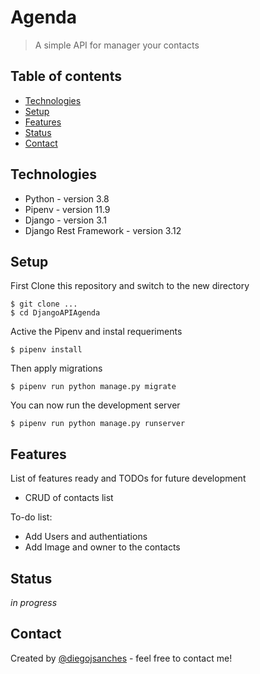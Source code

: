 # Agenda

> A simple API for manager your contacts

## Table of contents
* [Technologies](#technologies)
* [Setup](#setup)
* [Features](#features)
* [Status](#status)
* [Contact](#contact)

## Technologies
* Python - version 3.8
* Pipenv - version 11.9
* Django - version 3.1
* Django Rest Framework - version 3.12

## Setup
First Clone this repository and switch to the new directory

    $ git clone ...
    $ cd DjangoAPIAgenda

Active the Pipenv and instal requeriments

    $ pipenv install
    
Then apply migrations
    
    $ pipenv run python manage.py migrate
    
You can now run the development server

    $ pipenv run python manage.py runserver
        

## Features
List of features ready and TODOs for future development
* CRUD of contacts list

To-do list:
* Add Users and authentiations
* Add Image and owner to the contacts

## Status
_in progress_

## Contact
Created by [@diegojsanches](https://www.linkedin.com/in/diegojsanches/) - feel free to contact me!
